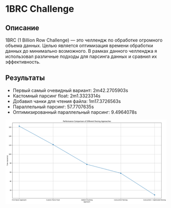 # 1BRC Challenge

## Описание

1BRC (1 Billion Row Challenge) — это челлендж по обработке огромного объема данных. Целью является оптимизация времени обработки данных до минимально возможного. В рамках данного челленджа я использовал различные подходы для парсинга данных и сравнил их эффективность.

## Результаты

* Первый самый очевидный вариант: 2m42.2705903s  
* Кастомный парсинг float: 2m1.3323314s  
* Добавил чанки для чтения файла: 1m17.3726563s  
* Параллельный парсинг: 57.7707635s  
* Оптимизированный параллельный парсинг: 9.4964078s

![img.png](img.png)